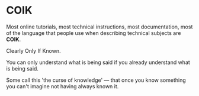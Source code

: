 # COIK

Most online tutorials, most technical instructions, most documentation, most of the language that people use when describing technical subjects are **COIK**.

Clearly Only If Known.

You can only understand what is being said if you already understand what is being said.

Some call this 'the curse of knowledge' &mdash; that once you know something you can't imagine not having always known it.
